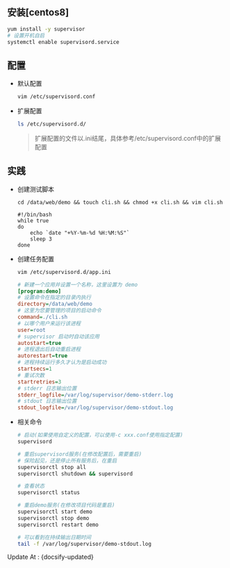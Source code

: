 ## 安装[centos8]

```bash
yum install -y supervisor
# 设置开机自启
systemctl enable supervisord.service 
```



## 配置

- 默认配置

  ```bash
  vim /etc/supervisord.conf
  ```

- 扩展配置

  ```bash
  ls /etc/supervisord.d/
  ```

  > 扩展配置的文件以.ini结尾，具体参考/etc/supervisord.conf中的扩展配置

## 实践

- 创建测试脚本

  `cd /data/web/demo && touch cli.sh && chmod +x cli.sh && vim cli.sh`

  ```shell
  #!/bin/bash
  while true
  do
      echo `date "+%Y-%m-%d %H:%M:%S"`
      sleep 3
  done
  ```

- 创建任务配置

  ```bash
  vim /etc/supervisord.d/app.ini
  ```

  ```ini
  # 新建一个应用并设置一个名称，这里设置为 demo
  [program:demo]
  # 设置命令在指定的目录内执行
  directory=/data/web/demo
  # 这里为您要管理的项目的启动命令
  command=./cli.sh 
  # 以哪个用户来运行该进程
  user=root
  # supervisor 启动时自动该应用
  autostart=true
  # 进程退出后自动重启进程
  autorestart=true
  # 进程持续运行多久才认为是启动成功
  startsecs=1
  # 重试次数
  startretries=3
  # stderr 日志输出位置
  stderr_logfile=/var/log/supervisor/demo-stderr.log
  # stdout 日志输出位置
  stdout_logfile=/var/log/supervisor/demo-stdout.log
  ```

- 相关命令

  ```bash
  # 启动(如果使用自定义的配置，可以使用-c xxx.conf使用指定配置)
  supervisord
  
  # 重启supervisord服务(在修改配置后，需要重启)
  # 保险起见，还是停止所有服务后，在重启
  supervisorctl stop all
  supervisorctl shutdown && supervisord
  
  # 查看状态
  supervisorctl status
  
  # 重启demo服务(在修改项目代码是重启)
  supervisorctl start demo
  supervisorctl stop demo
  supervisorctl restart demo
  
  # 可以看到在持续输出日期时间
  tail -f /var/log/supervisor/demo-stdout.log 
  ```

Update At : {docsify-updated}